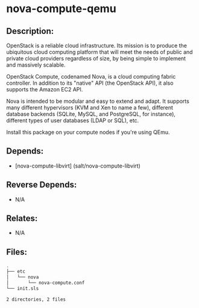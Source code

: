 # nova-compute-qemu

## Description:

OpenStack is a reliable cloud infrastructure. Its mission is to produce the ubiquitous cloud computing platform that will meet the needs of public and private cloud providers regardless of size, by being simple to implement and massively scalable.

OpenStack Compute, codenamed Nova, is a cloud computing fabric controller. In addition to its "native" API (the OpenStack API), it also supports the Amazon EC2 API.

Nova is intended to be modular and easy to extend and adapt. It supports many different hypervisors (KVM and Xen to name a few), different database backends (SQLite, MySQL, and PostgreSQL, for instance), different types of user databases (LDAP or SQL), etc.

Install this package on your compute nodes if you're using QEmu.

## Depends:

  -  [nova-compute-libvirt] (salt/nova-compute-libvirt)

## Reverse Depends:

  -  N/A

## Relates:

  -  N/A

## Files:

```bash
.
├── etc
│   └── nova
│       └── nova-compute.conf
└── init.sls

2 directories, 2 files
```
